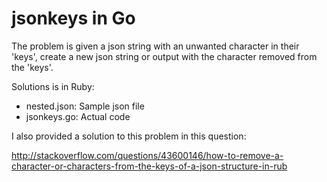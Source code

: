 # jsonkeys in Go

The problem is given a json string with an unwanted character in their 'keys',
create a new json string or output with the character removed from the 'keys'.

Solutions is in Ruby:

- nested.json: Sample json file
- jsonkeys.go: Actual code

I also provided a solution to this problem in this question:

http://stackoverflow.com/questions/43600146/how-to-remove-a-character-or-characters-from-the-keys-of-a-json-structure-in-rub
